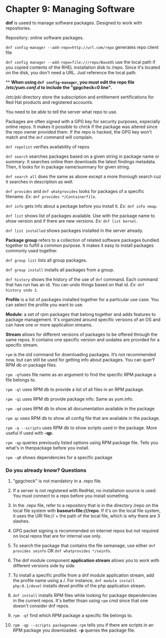 # Chapter 9: Managing Software

**dnf** is useed to manage software packages. Designed to work with repositories.

Repository: online software packages.

`dnf config-manager --add-repo=http://url.com/repo` generates repo client file

`dnf config manager --add-repo=file:///repo/BaseOS` use the local path if you copied contents of the RHEL installation disk to /repo. Since it's located on the disk, you don't need a URL. Just reference the local path.

** **When using `dnf config-manager`, you must edit the repo file */etc/yum.conf.d* to include the "gpgcheck=0 line".**

*/etc/pki* directory store the subscription and entitlement sertifications for Red Hat products and registered accounts.

You need to be able to tell the server what repo to use.

Packages are often signed with a GPG key for security purposes, especially online repos. It makes it possible to chrck if the package was altered since the repo owner provided them. If the repo is hacked, the GPG key won't match and the `dnf` command will complain. 

`dnf repolist` verifies availability of repos 

`dnf search` searches packages based on a given string in package name or summary. It searches online then downloads the latest findings metadata. Then, it looks for in package name/summary for given string. 

`dnf search all` does the same as above except a more thorough search cuz it searches in description as well. 

`dnf provides` and `dnf whatprovides` looks for packages of a specific filename. *Ex:* `dnf provides */Containerfile`. 

`dnf info` gets info about a peckage before you install it. *Ex:* `dnf info nmap`.

`dnf list` shows list of packages available. Use with the package name to show version and if there are new versions. *Ex:* `dnf list kernel`. 

`dnf list installed` shows packages installed in the server already. 

**Package group** refers to a collection of related software packages bundled together to fulfill a common purpose. It makes it easy to install packages commonly used together. 

`dnf group list` lists all group packages. 

`dnf group install` installs all packages from a group. 

`dnf history` shows the history of the use of `dnf` command. Each command that has run has an id. You can undo things based on that id. *Ex:* `dnf history undo 2`. 

**Profile** is a list of packages installed together for a particular use case. You can select the profile you want to use. 

**Module**: a set of rpm packages that belong together and adds features to package management. It's organized around specific versions of an OS and can have one or more application streams. 

**Stream** allows for different versions of packages to be offered through the same repos. It contains one specific version and uodates are provided for a specific stream. 

`rpm` is the old command for downloading packages. It’s not recommended now, but can still be used for getting info about packages. You can querY RPM db or package files. 

`rpm -qf`uses file name as an argument to find the specific RPM package a file belongs to. 

`rpm -ql` uses RPM db to provide a list of all files in an RPM package. 

`rpm -qi` uses RPM db provide package info. Same as yum.info. 

`rpm -qd` uses RPM db to show all documentation available in the package 

`rpm qc` uses RPM db to show all config file that are available in the package. 

`rpm -q --scripts` uses RPM db to show scripts used in the package. More useful if used with **-qp**. 

`rpm -qp` queries previously listed options using RPM package file. Tells you what's in thenpackage before you install. 

`rpm -qR` shows dependencies for a specific package 




### Do you already know? Questions

1. "gpgcheck" is not mandatory in a .repo file.

2. If a server is not registered with RedHat, no installation source is used. You must connect to a repo before you install something.

3. In the .repo file, refer to a repository that is in the directory /repo on the local file system with **baseurl=file:///repo**. If it's on the local file system, it uses the URI file:// + the path of the local file, which is why there are 3 slashes. 

4. GPG packet signing is recommended on internet repos but not required on local repos that are for internal use only. 

5. To search the package that contains the file semanage, use either `dnf provides seinfo` OR `dnf whatprovides */seinfo`.

6. The dnf module component **application stream** allows you to work with different versions side by side. 

7. To install a specific profile from a dnf module application stream, add the profile name using a /. For instance, `dnf module install php:8.1/devel` installs devel profile of the php application stream.

8. `dnf install` installs RPM files while looking for package dependencies in the current repos. It's better thsan using `rpm` cmd since that one doesn't consider dnf repos.

9. `rpm -qf` find which RPM package a specific file belongs to.

10. `rpm -qp --scripts packagename.rpm` tells you if there are scripts in an RPM package you downloaded. **-p** queries the package file.
